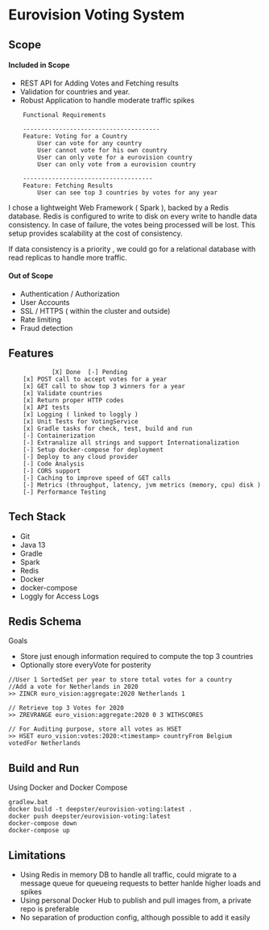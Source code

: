 
# Eurovision Voting System

## Scope

#### Included in Scope

- REST API for Adding Votes and Fetching results
- Validation for countries and year.
- Robust Application to handle moderate traffic spikes

```text
    Functional Requirements
    
    --------------------------------------
    Feature: Voting for a Country
        User can vote for any country
        User cannot vote for his own country
        User can only vote for a eurovision country
        User can only vote from a eurovision country
          
    ------------------------------------          
    Feature: Fetching Results
        User can see top 3 countries by votes for any year
``` 

I chose a lightweight Web Framework ( Spark ), backed by a Redis database.  Redis is configured to write to disk on every write to handle data consistency. In case of failure, the votes being processed will be lost. This setup provides scalability at the cost of consistency.
 
If data consistency is a priority , we could go for a relational database with read replicas to handle more traffic.
        
#### Out of Scope 

 - Authentication / Authorization
 - User Accounts
 - SSL / HTTPS ( within the cluster and outside)
 - Rate limiting
 - Fraud detection 
        
## Features 

```text
            [X] Done  [-] Pending
    [x] POST call to accept votes for a year
    [x] GET call to show top 3 winners for a year
    [x] Validate countries
    [x] Return proper HTTP codes  
    [x] API tests
    [x] Logging ( linked to loggly )
    [x] Unit Tests for VotingService
    [x] Gradle tasks for check, test, build and run
    [-] Containerization
    [-] Extranalize all strings and support Internationalization
    [-] Setup docker-compose for deployment
    [-] Deploy to any cloud provider
    [-] Code Analysis
    [-] CORS support
    [-] Caching to improve speed of GET calls
    [-] Metrics (throughput, latency, jvm metrics (memory, cpu) disk )
    [-] Performance Testing
```

## Tech Stack

- Git 
- Java 13
- Gradle
- Spark
- Redis
- Docker 
- docker-compose
- Loggly for Access Logs 

 
 ## Redis Schema
     
 Goals
 - Store just enough information required to compute the top 3 countries
 - Optionally store everyVote for posterity
    
```text
//User 1 SortedSet per year to store total votes for a country
//Add a vote for Netherlands in 2020
>> ZINCR euro_vision:aggregate:2020 Netherlands 1

// Retrieve top 3 Votes for 2020
>> ZREVRANGE euro_vision:aggregate:2020 0 3 WITHSCORES 

// For Auditing purpose, store all votes as HSET
>> HSET euro_vision:votes:2020:<timestamp> countryFrom Belgium votedFor Netherlands

```
    
## Build and Run

Using Docker and Docker Compose

    gradlew.bat
    docker build -t deepster/eurovision-voting:latest .
    docker push deepster/eurovision-voting:latest
    docker-compose down
    docker-compose up


## Limitations

- Using Redis in memory DB to handle all traffic, could migrate to a message queue for queueing requests to better hanlde higher loads and spikes
- Using personal Docker Hub to publish and pull images from, a private repo is preferable
- No separation of production config, although possible to add it easily
